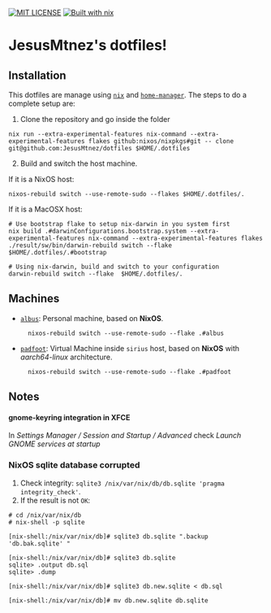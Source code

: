 [![MIT LICENSE][LICENSE-badge]][LICENSE-link]
[![Built with nix][NIX-badge]][NIX-link]


  [LICENSE-badge]: https://img.shields.io/badge/license-MIT-green.svg?style=flat-square
  [LICENSE-link]: /LICENSE
  [NIX-badge]: https://img.shields.io/badge/Built_With-Nix-5277C3.svg?logo=nixos&labelColor=73C3D5&style=flat-square
  [NIX-link]: https://builtwithnix.org

# JesusMtnez's dotfiles! #

## Installation ##

This dotfiles are manage using [`nix`](https://nixos.wiki/wiki/Nix) and [`home-manager`](https://github.com/rycee/home-manager). The steps to do a complete setup are:

1. Clone the repository and go inside the folder

```
nix run --extra-experimental-features nix-command --extra-experimental-features flakes github:nixos/nixpkgs#git -- clone git@github.com:JesusMtnez/dotfiles $HOME/.dotfiles
```

2. Build and switch the host machine.

If it is a NixOS host:

```
nixos-rebuild switch --use-remote-sudo --flakes $HOME/.dotfiles/.
```

If it is a MacOSX host:

```
# Use bootstrap flake to setup nix-darwin in you system first
nix build .#darwinConfigurations.bootstrap.system --extra-experimental-features nix-command --extra-experimental-features flakes
./result/sw/bin/darwin-rebuild switch --flake $HOME/.dotfiles/.#bootstrap

# Using nix-darwin, build and switch to your configuration
darwin-rebuild switch --flake  $HOME/.dotfiles/.
```

## Machines

- [`albus`](./hosts/albus/README.md): Personal machine, based on **NixOS**.
  ```
    nixos-rebuild switch --use-remote-sudo --flake .#albus
  ```

- [`padfoot`](./host/padfoot/README.md): Virtual Machine inside `sirius` host, based on **NixOS** with _aarch64-linux_ architecture.
  ```
    nixos-rebuild switch --use-remote-sudo --flake .#padfoot
  ```

## Notes

#### gnome-keyring integration in XFCE

In _Settings Manager / Session and Startup / Advanced_ check _Launch GNOME services at startup_

### NixOS sqlite database corrupted

1. Check integrity: `sqlite3 /nix/var/nix/db/db.sqlite 'pragma integrity_check'`.
2. If the result is not `OK`:

```
# cd /nix/var/nix/db
# nix-shell -p sqlite

[nix-shell:/nix/var/nix/db]# sqlite3 db.sqlite ".backup 'db.bak.sqlite' "

[nix-shell:/nix/var/nix/db]# sqlite3 db.sqlite
sqlite> .output db.sql
sqlite> .dump

[nix-shell:/nix/var/nix/db]# sqlite3 db.new.sqlite < db.sql

[nix-shell:/nix/var/nix/db]# mv db.new.sqlite db.sqlite
```
